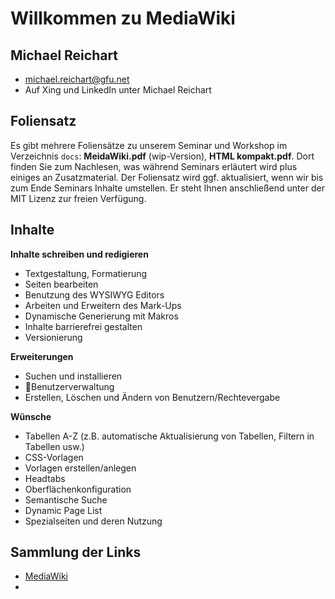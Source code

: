 # Willkommen zu MediaWiki

## Michael Reichart
- michael.reichart@gfu.net
- Auf Xing und LinkedIn unter Michael Reichart

## Foliensatz
Es gibt mehrere Foliensätze zu unserem Seminar und Workshop im Verzeichnis `docs`: **MeidaWiki.pdf** (wip-Version), **HTML kompakt.pdf**. Dort finden Sie zum Nachlesen, was während Seminars erläutert wird plus einiges an Zusatzmaterial. Der Foliensatz wird ggf. aktualisiert, wenn wir bis zum Ende Seminars Inhalte umstellen. Er steht Ihnen anschließend unter der MIT Lizenz zur freien Verfügung.

## Inhalte

**Inhalte schreiben und redigieren**
- Textgestaltung, Formatierung
- Seiten bearbeiten 
- Benutzung des WYSIWYG Editors
- Arbeiten und Erweitern des Mark-Ups
- Dynamische Generierung mit Makros
- Inhalte barrierefrei gestalten
- Versionierung

**Erweiterungen**
- Suchen und installieren
- Benutzerverwaltung
- Erstellen, Löschen und Ändern von Benutzern/Rechtevergabe

**Wünsche**
- Tabellen A-Z (z.B. automatische Aktualisierung von Tabellen, Filtern in Tabellen usw.)
- CSS-Vorlagen
- Vorlagen erstellen/anlegen
- Headtabs
- Oberflächenkonfiguration
- Semantische Suche
- Dynamic Page List
- Spezialseiten und deren Nutzung

## Sammlung der Links
- [MediaWiki](https://mediawiki.org)
- 